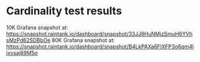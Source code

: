 # Cardinality test results

10K Grafana snapshot at: https://snapshot.raintank.io/dashboard/snapshot/33JJ8HuNMjzSmuH6YVhsMzPd62SDBbOe
80K Grafana snapshot at: https://snapshot.raintank.io/dashboard/snapshot/B4LkPAXa6FlXFP3o6qm4ljxvsaj89M5o
